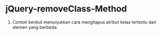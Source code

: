 # jQuery-removeClass-Method

1. Contoh berikut menunjukkan cara menghapus atribut kelas tertentu dari elemen yang berbeda:

